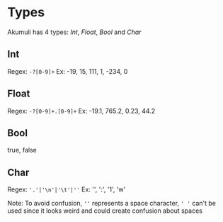 # Types

Akumuli has 4 types: *Int*, *Float*, *Bool* and *Char*


## Int
Regex: `-?[0-9]+`
Ex: -19, 15, 111, 1, -234, 0


## Float
Regex: `-?[0-9]+.[0-9]+`
Ex: -19.1, 765.2, 0.23, 44.2


## Bool
true, false


## Char
Regex: `'.'|'\n'|'\t'|''`
Ex: '', ':', '1', 'w'

Note: To avoid confusion, `''` represents a space character, `' '` can't be used since it looks weird and could create confusion about spaces